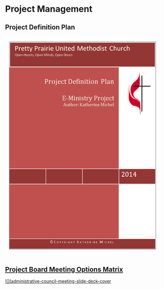# Project Management

## Project Definition Plan

![](project-management/project-definition-plan-cover.png)

## [Project Board Meeting Options Matrix](https://drive.google.com/file/d/0B02bpu7HZwJRUmZ1Nk15WF9wSkU/view?usp=sharing)
[![](administrative-council-meeting-slide-deck-cover](https://drive.google.com/file/d/0B02bpu7HZwJRUmZ1Nk15WF9wSkU/view?usp=sharing)




